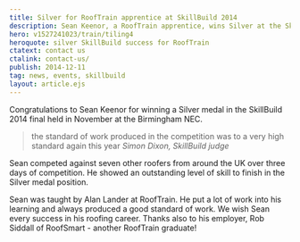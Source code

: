 ```yaml
---
title: Silver for RoofTrain apprentice at SkillBuild 2014
description: Sean Keenor, a RoofTrain apprentice, wins Silver at the SkillBuild 2014 final.
hero: v1527241023/train/tiling4
heroquote: silver SkillBuild success for RoofTrain
ctatext: contact us
ctalink: contact-us/
publish: 2014-12-11
tag: news, events, skillbuild
layout: article.ejs
---
```


Congratulations to Sean Keenor for winning a Silver medal in the SkillBuild 2014 final held in November at the Birmingham NEC.

> the standard of work produced in the competition was to a very high standard again this year
<cite>Simon Dixon, SkillBuild judge</cite>

Sean competed against seven other roofers from around the UK over three days of competition. He showed an outstanding level of skill to finish in the Silver medal position.

Sean was taught by Alan Lander at RoofTrain. He put a lot of work into his learning and always produced a good standard of work. We wish Sean every success in his roofing career. Thanks also to his employer, Rob Siddall of RoofSmart - another RoofTrain graduate!
